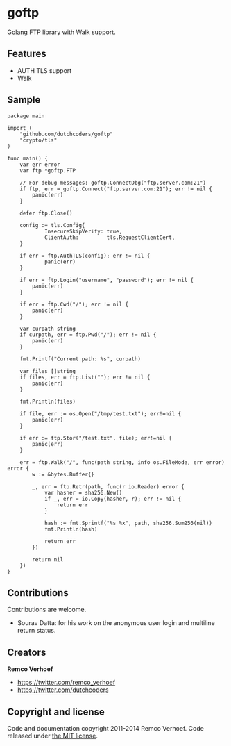 goftp
=====

Golang FTP library with Walk support.


## Features

* AUTH TLS support
* Walk 

## Sample
```
package main

import (
    "github.com/dutchcoders/goftp"
    "crypto/tls"
)

func main() {
    var err error
    var ftp *goftp.FTP

    // For debug messages: goftp.ConnectDbg("ftp.server.com:21")
    if ftp, err = goftp.Connect("ftp.server.com:21"); err != nil {
        panic(err)
    }

    defer ftp.Close()

    config := tls.Config{
            InsecureSkipVerify: true,
            ClientAuth:         tls.RequestClientCert,
    }

    if err = ftp.AuthTLS(config); err != nil {
            panic(err)
    }

    if err = ftp.Login("username", "password"); err != nil {
        panic(err)
    }

    if err = ftp.Cwd("/"); err != nil {
        panic(err)
    }

    var curpath string
    if curpath, err = ftp.Pwd("/"); err != nil {
        panic(err)
    }

    fmt.Printf("Current path: %s", curpath)

    var files []string
    if files, err = ftp.List(""); err != nil {
        panic(err)
    }

    fmt.Println(files)

    if file, err := os.Open("/tmp/test.txt"); err!=nil {
        panic(err)
    }

    if err := ftp.Stor("/test.txt", file); err!=nil {
        panic(err)
    }

    err = ftp.Walk("/", func(path string, info os.FileMode, err error) error {
        w := &bytes.Buffer{}

        _, err = ftp.Retr(path, func(r io.Reader) error {
            var hasher = sha256.New()
            if _, err = io.Copy(hasher, r); err != nil {
                return err
            }

            hash := fmt.Sprintf("%s %x", path, sha256.Sum256(nil))
            fmt.Println(hash)

            return err
        })

        return nil
    })
}
```

## Contributions

Contributions are welcome.

* Sourav Datta: for his work on the anonymous user login and multiline return status.


## Creators

**Remco Verhoef**
- <https://twitter.com/remco_verhoef>
- <https://twitter.com/dutchcoders>

## Copyright and license

Code and documentation copyright 2011-2014 Remco Verhoef.
Code released under [the MIT license](LICENSE).

